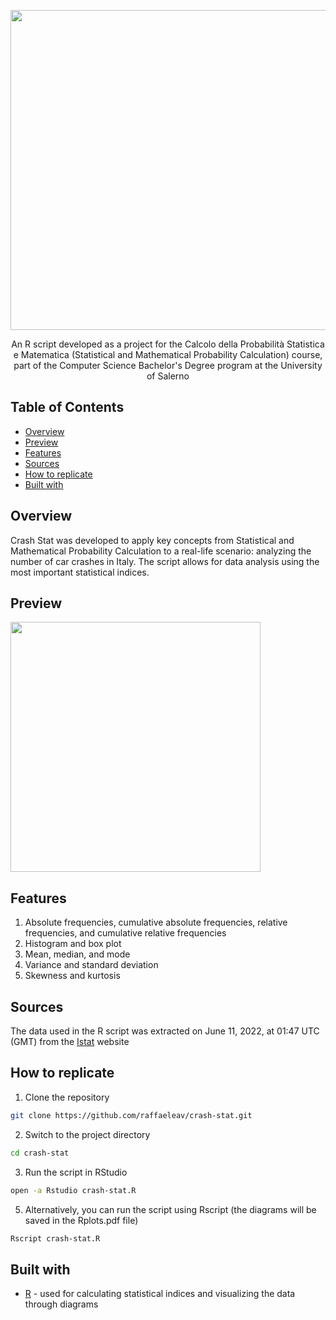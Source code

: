 <p align="center">
  <img src="https://github.com/user-attachments/assets/b8276054-906f-4d14-a03d-f6e450a6a7c0" width="512" heigth="120">
</p>


<p align="center">
   An R script developed as a project for the Calcolo della Probabilità Statistica e Matematica (Statistical and Mathematical Probability Calculation) course, part of the Computer Science Bachelor's Degree program at the University of Salerno 
</p>


## Table of Contents
- [Overview](#Overview)
- [Preview](#Preview)
- [Features](#Features)
- [Sources](#Sources)
- [How to replicate](#How-to-replicate)
- [Built with](#Built-with)


## Overview
  Crash Stat was developed to apply key concepts from Statistical and Mathematical Probability Calculation to a real-life scenario: analyzing the number of car crashes in Italy. The script allows for data analysis using the most important statistical indices.


## Preview
<p>
  <img src="https://github.com/raffaeleav/crash-stat/assets/114619463/4fd2b53c-fd7a-40b9-b753-ab7a577bd943" width="400" heigth="400">
</p>


## Features 
1) Absolute frequencies, cumulative absolute frequencies, relative frequencies, and cumulative relative frequencies
2) Histogram and box plot 
3) Mean, median, and mode
4) Variance and standard deviation
5) Skewness and kurtosis


## Sources 
The data used in the R script was extracted on June 11, 2022, at 01:47 UTC (GMT) from the [Istat](https://www.istat.it/) website


## How to replicate
1) Clone the repository
```bash
git clone https://github.com/raffaeleav/crash-stat.git
```
2) Switch to the project directory
```bash
cd crash-stat
```
3) Run the script in RStudio
```bash
open -a Rstudio crash-stat.R
```
5) Alternatively, you can run the script using Rscript (the diagrams will be saved in the Rplots.pdf file)
```bash
Rscript crash-stat.R
```


## Built with
- [R](https://www.r-project.org/) - used for calculating statistical indices and visualizing the data through diagrams
